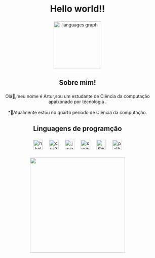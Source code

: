 <h1 align="center">Hello world!!</h1>

###

<div align="center">
  <img src="https://github-readme-stats.vercel.app/api/top-langs?username=artgomesz&locale=en&hide_title=false&layout=compact&card_width=320&langs_count=5&theme=prussian&hide_border=false&order=2" height="150" alt="languages graph"  />
</div>

###

<h2 align="center">Sobre mim!</h2>

###

<p align="center">Olá👋,meu nome é Artur,sou um estudante de Ciência da computação apaixonado por técnologia .<br><br>*🧠Atualmente estou no quarto periodo de Ciência da computação.<br>

###

<h2 align="center">Linguagens de programção</h2>

###

<div align="center">
  <img src="https://cdn.simpleicons.org/html5/E34F26" height="30" alt="html5 logo"  />
  <img width="12" />
  <img src="https://cdn.simpleicons.org/css3/1572B6" height="30" alt="css3 logo"  />
  <img width="12" />
  <img src="https://skillicons.dev/icons?i=java" height="30" alt="java logo"  />
  <img width="12" />
  <img src="https://skillicons.dev/icons?i=spring" height="30" alt="spring logo"  />
  <img width="12" />
  <img src="https://skillicons.dev/icons?i=mysql" height="30" alt="mysql logo"  />
  <img width="12" />
  <img src="https://cdn.simpleicons.org/python/3776AB" height="30" alt="python logo"  />
</div>

###

<div align="center">
  <img height="300" src="https://i.gifer.com/Mf08.gif"  />
</div>

###

